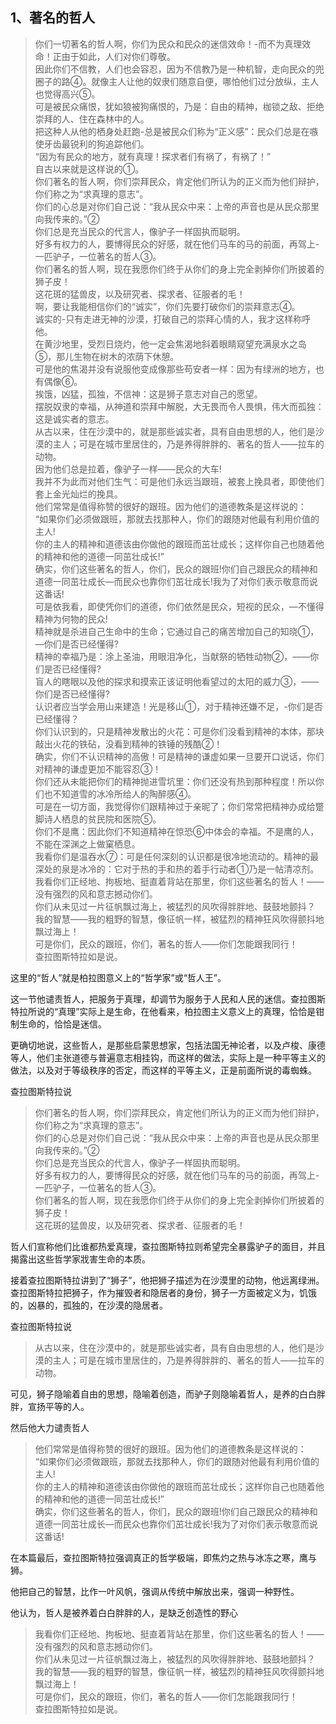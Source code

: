 <h2>1、著名的哲人</h2><blockquote data-pid="s9AHd1w0">你们一切著名的哲人啊，你们为民众和民众的迷信效命！-而不为真理效命！正由于如此，人们对你们尊敬。<br>因此你们不信教，人们也会容忍，因为不信教乃是一种机智，走向民众的兜圈子的路④。就像主人让他的奴隶们随意自便，哪怕他们过分放纵，主人也觉得高兴⑤。<br>可是被民众痛恨，犹如狼被狗痛恨的，乃是：自由的精神，枷锁之敌、拒绝崇拜的人、住在森林中的人。<br>把这种人从他的栖身处赶跑-总是被民众们称为“正义感”：民众们总是在嗾使牙齿最锐利的狗追踪他们。<br>“因为有民众的地方，就有真理！探求者们有祸了，有祸了！”<br>自古以来就是这样说的①。<br>你们著名的哲人啊，你们崇拜民众，肯定他们所认为的正义而为他们辩护，你们称之为“求真理的意志”。<br>你们的心总是对你们自己说：“我从民众中来：上帝的声音也是从民众那里向我传来的。”②<br>你们总是充当民众的代言人，像驴子一样固执而聪明。<br>好多有权力的人，要博得民众的好感，就在他们马车的马的前面，再驾上-一匹驴子，一位著名的哲人③。<br>你们著名的哲人啊，现在我愿你们终于从你们的身上完全剥掉你们所披着的狮子皮！<br>这花斑的猛兽皮，以及研究者、探求者、征服者的毛！<br>啊，要让我能相信你们的“诚实”，你们先要打破你们的崇拜意志④。<br>诚实的-只有走进无神的沙漠，打破自己的崇拜心情的人，我才这样称呼他。<br>在黄沙地里，受烈日烧灼，他一定会焦渴地斜着眼睛窥望充满泉水之岛⑤，那儿生物在树木的浓荫下休憩。<br>可是他的焦渴并没有说服他变成像那些苟安者一样：因为有绿洲的地方，也有偶像⑥。<br>挨饿，凶猛，孤独，不信神：这是狮子意志对自己的愿望。<br>摆脱奴隶的幸福，从神道和崇拜中解脱，大无畏而令人畏惧，伟大而孤独：这是诚实者的意志。<br>从古以来，住在沙漠中的，就是那些诚实者，具有自由思想的人，他们是沙漠的主人；可是在城市里居住的，乃是养得胖胖的、著名的哲人——拉车的动物。<br>因为他们总是拉着，像驴子一样——民众的大车!<br>我并不为此而对他们生气：可是他们永远当跟班，被套上挽具者，即使他们套上金光灿烂的挽具。<br>他们常常是值得称赞的很好的跟班。因为他们的道德教条是这样说的：<br>“如果你们必须做跟班，那就去找那种人，你们的跟随对他最有利用价值的主人!<br>你的主人的精神和道德该由你做他的跟班而茁壮成长；这样你自己也随着他的精神和他的道德一同茁壮成长!”<br>确实，你们这些著名的哲人，你们，民众的跟班!你们自己跟民众的精神和道德一同茁壮成长—而民众也靠你们茁壮成长!我为了对你们表示敬意而说这番话!<br>可是依我看，即使凭你们的道德，你们依然是民众，短视的民众，—不懂得精神为何物的民众!<br>精神就是杀进自己生命中的生命；它通过自己的痛苦增加自己的知晓①，—你们是否已经懂得?<br>精神的幸福乃是：涂上圣油，用眼泪净化，当献祭的牺牲动物②，——你们是否已经懂得?<br>盲人的瞎眼以及他的探求和摸索正该证明他看望过的太阳的威力③，——你们是否已经懂得?<br>认识者应当学会用山来建造！光是移山①，对于精神还嫌不足，-你们是否已经懂得？<br>你们认识到的，只是精神发散出的火花：可是你们没看到精神的本体，那块敲出火花的铁砧，没看到精神的铁锤的残酷②！<br>确实，你们不认识精神的高傲！可是精神的谦虚如果一旦要开口说话，你们对精神的谦虚更加不能容忍③！<br>你们还从未能把你们的精神抛进雪坑里：你们还没有热到那种程度！所以你们也不知道雪的冰冷所给人的陶醉感④。<br>可是在一切方面，我觉得你们跟精神过于亲昵了；你们常常把精神办成给蹩脚诗人栖息的贫民院和医院⑤。<br>你们不是鹰：因此你们不知道精神在惊恐⑥中体会的幸福。不是鹰的人，不能在深渊之上做窠栖息。<br>我看你们是温吞水⑦：可是任何深刻的认识都是很冷地流动的。精神的最深处的泉是冰冷的：它对于热的手和热的着手行动者①乃是一帖清凉剂。<br>我看你们正经地、拘板地、挺直着背站在那里，你们这些著名的哲人！——没有强烈的风和意志撼动你们。<br>你们从未见过一片征帆飘过海上，被猛烈的风吹得胖胖地、鼓鼓地颤抖？<br>我的智慧——我的粗野的智慧，像征帆一样，被猛烈的精神狂风吹得颤抖地飘过海上！<br>可是你们，民众的跟班，你们，著名的哲人——你们怎能跟我同行！<br>查拉图斯特拉如是说。</blockquote><p data-pid="PlvCVHRs">这里的“哲人”就是柏拉图意义上的“哲学家”或“哲人王”。</p><p data-pid="zL0uu_QA">这一节他谴责哲人，把服务于真理，却调节为服务于人民和人民的迷信。查拉图斯特拉所说的“真理”实际上是生命，在他看来，柏拉图主义意义上的真理，恰恰是钳制生命的，恰恰是迷信。</p><p data-pid="m5d0cvVK">更确切地说，这些哲人，是那些启蒙思想家，包括法国无神论者，以及卢梭、康德等人，他们主张道德与普遍意志相挂钩，而这样的做法，实际上是一种平等主义的做法，以及对于等级秩序的否定，而这样的平等主义，正是前面所说的毒蜘蛛。</p><p data-pid="8LJq2E_5">查拉图斯特拉说</p><blockquote data-pid="V10Eby48">你们著名的哲人啊，你们崇拜民众，肯定他们所认为的正义而为他们辩护，你们称之为“求真理的意志”。<br>你们的心总是对你们自己说：“我从民众中来：上帝的声音也是从民众那里向我传来的。”②<br>你们总是充当民众的代言人，像驴子一样固执而聪明。<br>好多有权力的人，要博得民众的好感，就在他们马车的马的前面，再驾上-一匹驴子，一位著名的哲人③。<br>你们著名的哲人啊，现在我愿你们终于从你们的身上完全剥掉你们所披着的狮子皮！<br>这花斑的猛兽皮，以及研究者、探求者、征服者的毛！</blockquote><p data-pid="3xg9Eeg7">哲人们宣称他们比谁都热爱真理，查拉图斯特拉则希望完全暴露驴子的面目，并且揭露出这些哲学家戕害生命的本质。</p><p data-pid="4SBnsUtc">接着查拉图斯特拉讲到了“狮子”，他把狮子描述为在沙漠里的动物，他远离绿洲。查拉图斯特拉把狮子，作为摧毁者和隐居者的身份，狮子一方面被定义为，饥饿的，凶暴的，孤独的，在沙漠的隐居者。</p><p data-pid="ZjuP9HGJ">查拉图斯特拉说</p><blockquote data-pid="94DPD3KO">从古以来，住在沙漠中的，就是那些诚实者，具有自由思想的人，他们是沙漠的主人；可是在城市里居住的，乃是养得胖胖的、著名的哲人——拉车的动物。</blockquote><p data-pid="OepqQmAa">可见，狮子隐喻着自由的思想，隐喻着创造，而驴子则隐喻着哲人，是养的白白胖胖，宣扬平等的人。</p><p data-pid="RFLPnm84">然后他大力谴责哲人</p><blockquote data-pid="aS1GP6Gw">他们常常是值得称赞的很好的跟班。因为他们的道德教条是这样说的：<br>“如果你们必须做跟班，那就去找那种人，你们的跟随对他最有利用价值的主人!<br>你的主人的精神和道德该由你做他的跟班而茁壮成长；这样你自己也随着他的精神和他的道德一同茁壮成长!”<br>确实，你们这些著名的哲人，你们，民众的跟班!你们自己跟民众的精神和道德一同茁壮成长—而民众也靠你们茁壮成长!我为了对你们表示敬意而说这番话!</blockquote><p data-pid="yntJPj9f">在本篇最后，查拉图斯特拉强调真正的哲学极端，即焦灼之热与冰冻之寒，鹰与狮。</p><p data-pid="CtwOf2Zs">他把自己的智慧，比作一叶风帆，强调从传统中解放出来，强调一种野性。</p><p data-pid="ym6SRZ4Z">他认为，哲人是被养着白白胖胖的人，是缺乏创造性的野心</p><blockquote data-pid="wmgEQJy5">我看你们正经地、拘板地、挺直着背站在那里，你们这些著名的哲人！——没有强烈的风和意志撼动你们。<br>你们从未见过一片征帆飘过海上，被猛烈的风吹得胖胖地、鼓鼓地颤抖？<br>我的智慧——我的粗野的智慧，像征帆一样，被猛烈的精神狂风吹得颤抖地飘过海上！<br>可是你们，民众的跟班，你们，著名的哲人——你们怎能跟我同行！<br>查拉图斯特拉如是说。</blockquote><p></p>